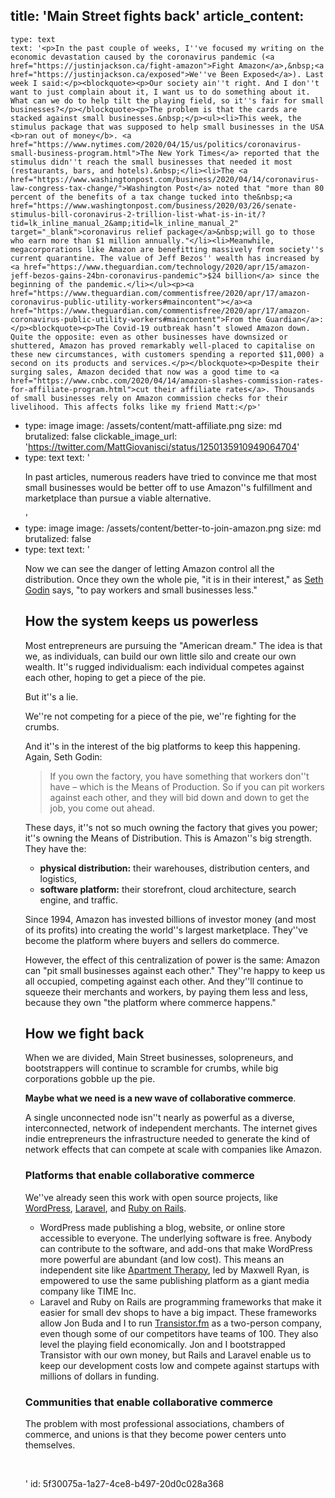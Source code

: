 title: 'Main Street fights back'
article_content:
  -
    type: text
    text: '<p>In the past couple of weeks, I''ve focused my writing on the economic devastation caused by the coronavirus pandemic (<a href="https://justinjackson.ca/fight-amazon">Fight Amazon</a>,&nbsp;<a href="https://justinjackson.ca/exposed">We''ve Been Exposed</a>). Last week I said:</p><blockquote><p>Our society ain''t right. And I don''t want to just complain about it, I want us to do something about it. What can we do to help tilt the playing field, so it''s fair for small businesses?</p></blockquote><p>The problem is that the cards are stacked against small businesses.&nbsp;</p><ul><li>This week, the stimulus package that was supposed to help small businesses in the USA <b>ran out of money</b>. <a href="https://www.nytimes.com/2020/04/15/us/politics/coronavirus-small-business-program.html">The New York Times</a> reported that the stimulus didn''t reach the small businesses that needed it most (restaurants, bars, and hotels).&nbsp;</li><li>The <a href="https://www.washingtonpost.com/business/2020/04/14/coronavirus-law-congress-tax-change/">Washington Post</a> noted that "more than 80 percent of the benefits of a tax change tucked into the&nbsp;<a href="https://www.washingtonpost.com/business/2020/03/26/senate-stimulus-bill-coronavirus-2-trillion-list-what-is-in-it/?tid=lk_inline_manual_2&amp;itid=lk_inline_manual_2" target="_blank">coronavirus relief package</a>&nbsp;will go to those who earn more than $1 million annually."</li><li>Meanwhile, megacorporations like Amazon are benefitting massively from society''s current quarantine. The value of Jeff Bezos'' wealth has increased by <a href="https://www.theguardian.com/technology/2020/apr/15/amazon-jeff-bezos-gains-24bn-coronavirus-pandemic">$24 billion</a> since the beginning of the pandemic.</li></ul><p><a href="https://www.theguardian.com/commentisfree/2020/apr/17/amazon-coronavirus-public-utility-workers#maincontent"></a><a href="https://www.theguardian.com/commentisfree/2020/apr/17/amazon-coronavirus-public-utility-workers#maincontent">From the Guardian</a>:</p><blockquote><p>The Covid-19 outbreak hasn’t slowed Amazon down. Quite the opposite: even as other businesses have downsized or shuttered, Amazon has proved remarkably well-placed to capitalise on these new circumstances, with customers spending a reported $11,000) a second on its products and services.</p></blockquote><p>Despite their surging sales, Amazon decided that now was a good time to <a href="https://www.cnbc.com/2020/04/14/amazon-slashes-commission-rates-for-affiliate-program.html">cut their affiliate rates</a>. Thousands of small businesses rely on Amazon commission checks for their livelihood. This affects folks like my friend Matt:</p>'
  -
    type: image
    image: /assets/content/matt-affiliate.png
    size: md
    brutalized: false
    clickable_image_url: 'https://twitter.com/MattGiovanisci/status/1250135910949064704'
  -
    type: text
    text: '<p>In past articles, numerous readers have tried to convince me that most small businesses would be better off to use Amazon''s fulfillment and marketplace than pursue a viable alternative.</p>'
  -
    type: image
    image: /assets/content/better-to-join-amazon.png
    size: md
    brutalized: false
  -
    type: text
    text: '<p>Now we can see the danger of letting Amazon control all the distribution. Once they own the whole pie, "it is in their interest," as <a href="https://thisten.co/ltmam">Seth Godin</a> says, "to pay workers and small businesses less."</p><h2>How the system keeps us powerless</h2><p>Most entrepreneurs are pursuing the "American dream." The idea is that we, as individuals, can build our own little silo and create our own wealth. It''s rugged individualism: each individual competes against each other, hoping to get a piece of the pie.</p><p>But it''s a lie.</p><p>We''re not competing for a piece of the pie, we''re fighting for the crumbs.</p><p>And it''s in the interest of the big platforms to keep this happening. Again, Seth Godin:</p><blockquote><p>If you own the factory, you have something that workers don''t have – which is the Means of Production. So if you can pit workers against each other, and they will bid down and down to get the job, you come out ahead.</p></blockquote><p>These days, it''s not so much owning the factory that gives you power; it''s owning the Means of Distribution. This is Amazon''s big strength. They have the:</p><ul><li><b>physical distribution:</b>&nbsp;their warehouses, distribution centers, and logistics,</li><li><b>software platform:</b>&nbsp;their storefront, cloud architecture, search engine, and traffic.</li></ul><p>Since 1994, Amazon has invested billions of investor money (and most of its profits) into creating the world''s largest marketplace. They''ve become the platform where buyers and sellers do commerce.</p><p>However, the effect of this centralization of power is the same: Amazon can "pit small businesses against each other." They''re happy to keep us all occupied, competing against each other. And they''ll continue to squeeze their merchants and workers, by paying them less and less, because they own "the platform where commerce happens."</p><h2>How we fight back</h2><p>When we are divided, Main Street businesses, solopreneurs, and bootstrappers will continue to scramble for crumbs, while big corporations gobble up the pie.</p><p><b>Maybe what we need is a new wave of collaborative commerce</b>.&nbsp;</p><p>A single unconnected node isn''t nearly as powerful as a diverse, interconnected, network of independent merchants. The internet gives indie entrepreneurs the infrastructure needed to generate the kind of network effects that can compete at scale with companies like Amazon.</p><h3>Platforms that enable collaborative commerce</h3><p>We''ve already seen this work with open source projects, like <a href="https://wordpress.org/">WordPress</a>, <a href="https://laravel.com/">Laravel</a>, and <a href="https://rubyonrails.org/">Ruby on Rails</a>.&nbsp;</p><ul><li>WordPress made publishing a blog, website, or online store accessible to everyone. The underlying software is free. Anybody can contribute to the software, and add-ons that make WordPress more powerful are abundant (and low cost). This means an independent site like <a href="https://www.apartmenttherapy.com/">Apartment Therapy</a>, led by Maxwell Ryan, is empowered to use the same publishing platform as a giant media company like TIME Inc.</li><li>Laravel and Ruby on Rails are programming frameworks that make it easier for small dev shops to have a big impact. These frameworks allow Jon Buda and I to run <a href="https://transistor.fm/?via=justin">Transistor.fm</a> as a two-person company, even though some of our competitors have teams of 100. They also level the playing field economically. Jon and I bootstrapped Transistor with our own money, but Rails and Laravel enable us to keep our development costs low and compete against startups with millions of dollars in funding.</li></ul><h3>Communities that enable collaborative commerce</h3><p>The problem with most professional associations, chambers of commerce, and unions is that they become power centers unto themselves.</p><p><br></p>'
id: 5f30075a-1a27-4ce8-b497-20d0c028a368
